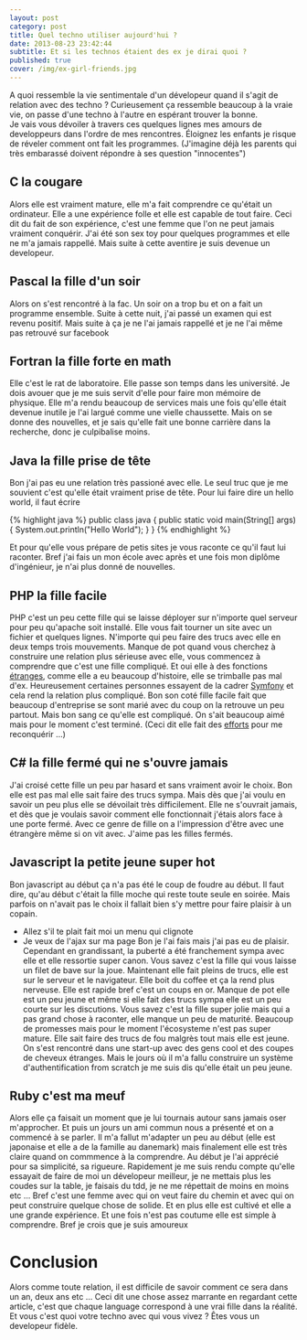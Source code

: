 ```yaml
---
layout: post
category: post
title: Quel techno utiliser aujourd'hui ?
date: 2013-08-23 23:42:44
subtitle: Et si les technos étaient des ex je dirai quoi ?
published: true
cover: /img/ex-girl-friends.jpg
---
```


A quoi ressemble la vie sentimentale d'un dévelopeur quand il s'agit de relation avec des techno ?
Curieusement ça ressemble beaucoup à la vraie vie, on passe d'une techno à l'autre en espérant trouver la bonne.  
Je vais vous dévoiler à travers ces quelques lignes mes amours de developpeurs dans l'ordre de mes rencontres.
Éloignez les enfants je risque de réveler comment ont fait les programmes. 
(J'imagine déjà les parents qui très embarassé doivent répondre à ses question "innocentes")

## C la cougare
Alors elle est vraiment mature, elle m'a fait comprendre ce qu'était un ordinateur. 
Elle a une expérience folle et elle est capable de tout faire. 
Ceci dit du fait de son expérience, c'est une femme que l'on ne peut jamais vraiment conquérir.
J'ai été son sex toy pour quelques programmes et elle ne m'a jamais rappellé. 
Mais suite à cette aventire je suis devenue un developeur. 

## Pascal la fille d'un soir
Alors on s'est rencontré à la fac. Un soir on a trop bu et on a fait un programme ensemble.
Suite à cette nuit, j'ai passé un examen qui est revenu positif.
Mais suite à ça je ne l'ai jamais rappellé et je ne l'ai même pas retrouvé sur facebook

## Fortran la fille forte en math
Elle c'est le rat de laboratoire. Elle passe son temps dans les université.
Je dois avouer que je me suis servit d'elle pour faire mon mémoire de physique. 
Elle m'a rendu beaucoup de services mais une fois qu'elle était devenue inutile je l'ai largué comme une vielle chaussette. 
Mais on se donne des nouvelles, et je sais qu'elle fait une bonne carrière dans la recherche, donc je culpibalise moins.

## Java la fille prise de tête
Bon j'ai pas eu une relation très passioné avec elle. Le seul truc que je me souvient c'est qu'elle était vraiment prise de tête.
Pour lui faire dire un hello world, il faut écrire 

{% highlight java %}
public class java {
  public static void main(String[] args) {
    System.out.println("Hello World");
  }
}
{% endhighlight %}

Et pour qu'elle vous prépare de petis sites je vous raconte ce qu'il faut lui raconter. 
Bref j'ai fais un mon école avec après et une fois mon diplôme d'ingénieur, je n'ai plus donné de nouvelles. 

## PHP la fille facile
PHP c'est un peu cette fille qui se laisse déployer sur n'importe quel serveur pour peu qu'apache soit installé. 
Elle vous fait tourner un site avec un fichier et quelques lignes. 
N'importe qui peu faire des trucs avec elle en deux temps trois mouvements. 
Manque de pot quand vous cherchez à construire une relation plus sérieuse avec elle, vous commencez à comprendre que c'est une fille compliqué.
Et oui elle à des fonctions [étranges](http://www.phpsadness.com/), comme elle a eu beaucoup d'histoire, elle se trimballe pas mal d'ex.
Heureusement certaines personnes essayent de la cadrer [Symfony](http://symfony.com/) et cela rend la relation plus compliqué. 
Bon son coté fille facile fait que beaucoup d'entreprise se sont marié avec du coup on la retrouve un peu partout. 
Mais bon sang ce qu'elle est compliqué. On s'ait beaucoup aimé mais pour le moment c'est terminé. 
(Ceci dit elle fait des [efforts](http://php.net/archive/2013.php#id2013-08-22-1) pour me reconquérir ...) 

## C# la fille fermé qui ne s'ouvre jamais
J'ai croisé cette fille un peu par hasard et sans vraiment avoir le choix. 
Bon elle est pas mal elle sait faire des trucs sympa. 
Mais dès que j'ai voulu en savoir un peu plus elle se dévoilait très difficilement. 
Elle ne s'ouvrait jamais, et dès que je voulais savoir comment elle fonctionnait j'étais alors face à une porte fermé. 
Avec ce genre de fille on a l'impression d'être avec une étrangère même si on vit avec. 
J'aime pas les filles fermés.

## Javascript la petite jeune super hot
Bon javascript au début ça n'a pas été le coup de foudre au début. 
Il faut dire, qu'au début c'était la fille moche qui reste toute seule en soirée. 
Mais parfois on n'avait pas le choix il fallait bien s'y mettre pour faire plaisir à un copain. 
- Allez s'il te plait fait moi un menu qui clignote 
- Je veux de l'ajax sur ma page
Bon je l'ai fais mais j'ai pas eu de plaisir. 
Cependant en grandissant, la puberté a été franchement sympa avec elle et elle ressortie super canon. 
Vous savez c'est la fille qui vous laisse un filet de bave sur la joue. 
Maintenant elle fait pleins de trucs, elle est sur le serveur et le navigateur. 
Elle boit du coffee et ça la rend plus nerveuse. Elle est rapide bref c'est un coups en or. 
Manque de pot elle est un peu jeune et même si elle fait des trucs sympa elle est un peu courte sur les discutions.
Vous savez c'est la fille super jolie mais qui a pas grand chose à raconter, elle manque un peu de maturité. 
Beaucoup de promesses mais pour le moment l'écosysteme n'est pas super mature. 
Elle sait faire des trucs de fou malgrès tout mais elle est jeune.
On s'est rencontré dans une start-up avec des gens cool et des coupes de cheveux étranges. 
Mais le jours où il m'a fallu construire un système d'authentification from scratch je me suis dis qu'elle était un peu jeune.

## Ruby c'est ma meuf
Alors elle ça faisait un moment que je lui tournais autour sans jamais oser m'approcher. 
Et puis un jours un ami commun nous a présenté et on a commencé à se parler. 
Il m'a fallut m'adapter un peu au début (elle est japonaise et elle a de la famille au danemark)
mais finalement elle est très claire quand on commmence à la comprendre.
Au début je l'ai apprécié pour sa simplicité, sa rigueure.
Rapidement je me suis rendu compte qu'elle essayait de faire de moi un dévelopeur meilleur, je ne mettais plus les coudes sur la table, je faisais du tdd, je ne me répettait de moins en moins etc ...
Bref c'est une femme avec qui on veut faire du chemin et avec qui on peut construire quelque chose de solide.
Et en plus elle est cultivé et elle a une grande expérience. 
Et une fois n'est pas coutume elle est simple à comprendre. 
Bref je crois que je suis amoureux

# Conclusion
Alors comme toute relation, il est difficile de savoir comment ce sera dans un an, deux ans etc ...
Ceci dit une chose assez marrante en regardant cette article, c'est que chaque language correspond à une vrai fille dans la réalité. 
Et vous c'est quoi votre techno avec qui vous vivez ? Êtes vous un developeur fidèle. 